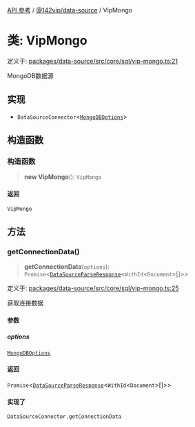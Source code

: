 [API 参考](../wiki/Home) / [@142vip/data-source](../wiki/@142vip.data-source) / VipMongo

# 类: VipMongo

定义于: [packages/data-source/src/core/sql/vip-mongo.ts:21](https://github.com/142vip/core-x/blob/58a4aca72f73ebc92491a458c9b83754486dc296/packages/data-source/src/core/sql/vip-mongo.ts#L21)

MongoDB数据源

## 实现

* `DataSourceConnector`<[`MongoDBOptions`](../wiki/@142vip.data-source.%E6%8E%A5%E5%8F%A3.MongoDBOptions)>

## 构造函数

### 构造函数

> **new VipMongo**(): `VipMongo`

#### 返回

`VipMongo`

## 方法

### getConnectionData()

> **getConnectionData**(`options`): `Promise`<[`DataSourceParseResponse`](../wiki/@142vip.data-source.%E6%8E%A5%E5%8F%A3.DataSourceParseResponse)<`WithId`<`Document`>\[]>>

定义于: [packages/data-source/src/core/sql/vip-mongo.ts:25](https://github.com/142vip/core-x/blob/58a4aca72f73ebc92491a458c9b83754486dc296/packages/data-source/src/core/sql/vip-mongo.ts#L25)

获取连接数据

#### 参数

##### options

[`MongoDBOptions`](../wiki/@142vip.data-source.%E6%8E%A5%E5%8F%A3.MongoDBOptions)

#### 返回

`Promise`<[`DataSourceParseResponse`](../wiki/@142vip.data-source.%E6%8E%A5%E5%8F%A3.DataSourceParseResponse)<`WithId`<`Document`>\[]>>

#### 实现了

`DataSourceConnector.getConnectionData`
